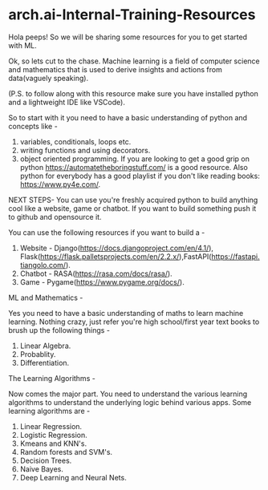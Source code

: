 # arch.ai-Internal-Training-Resources
Hola peeps! So we will be sharing some resources for you to get started with ML. 

Ok, so lets cut to the chase. Machine learning is a field of computer science and mathematics that is used to derive insights and actions from data(vaguely speaking).

(P.S. to follow along with this resource make sure you have installed python and a lightweight IDE like VSCode). 

So to start with it you need to have a basic understanding of python and concepts like -
  1. variables, conditionals, loops etc. 
  2. writing functions and using decorators.
  3. object oriented programming.
If you are looking to get a good grip on python https://automatetheboringstuff.com/ is a good resource.
Also python for everybody has a good playlist if you don't like reading books: https://www.py4e.com/.

NEXT STEPS- 
You can use you're freshly acquired python to build anything cool like a website, game or chatbot. If you want to build something push it to github and opensource it. 

You can use the following resources if you want to build a -
  1. Website - Django(https://docs.djangoproject.com/en/4.1/), Flask(https://flask.palletsprojects.com/en/2.2.x/),FastAPI(https://fastapi.tiangolo.com/).
  2. Chatbot - RASA(https://rasa.com/docs/rasa/).
  3. Game - Pygame(https://www.pygame.org/docs/).

ML and Mathematics - 

Yes you need to have a basic understanding of maths to learn machine learning. Nothing crazy, just refer you're high school/first year text books to brush up the following things -
  1. Linear Algebra.
  2. Probablity.
  3. Differentiation.

The Learning Algorithms - 

Now comes the major part. You need to understand the various learning algorithms to understand the underlying logic behind various apps. Some learning algorithms are - 
  1. Linear Regression.
  2. Logistic Regression.
  3. Kmeans and KNN's.
  4. Random forests and SVM's. 
  5. Decision Trees.
  6. Naive Bayes.
  7. Deep Learning and Neural Nets.
